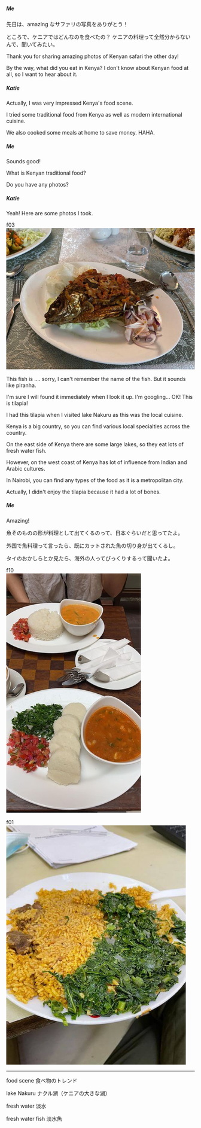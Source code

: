 ##### Me
先日は、amazing なサファリの写真をありがとう！

ところで、ケニアではどんなのを食べたの？
ケニアの料理って全然分からないんで、聞いてみたい。


Thank you for sharing amazing photos of Kenyan safari the other day!

By the way, what did you eat in Kenya?
I don't know about Kenyan food at all, so I want to hear about it.


##### Katie
Actually, I was very impressed Kenya's food scene.

I tried some traditional food from Kenya as well as modern international cuisine.

We also cooked some meals at home to save money. HAHA.


##### Me
Sounds good!

What is Kenyan traditional food?

Do you have any photos?


##### Katie
Yeah!
Here are some photos I took.

f03  
![x](assets/f03.jpg)  

This fish is .... sorry, I can't remember the name of the fish.
But it sounds like piranha.

I'm sure I will found it immediately when I look it up.
I'm googling... OK! This is tilapia!

I had this tilapia when I visited lake Nakuru as this was the local cuisine.

Kenya is a big country, so you can find various local specialties across the country.

On the east side of Kenya there are some large lakes, so they eat lots of fresh water fish.

However, on the west coast of Kenya has lot of influence from Indian and Arabic cultures.

In Nairobi, you can find any types of the food as it is a metropolitan city.

Actually, I didn't enjoy the tilapia because it had a lot of bones.

##### Me
Amazing!

魚そのものの形が料理として出てくるのって、日本ぐらいだと思ってたよ。

外国で魚料理って言ったら、既にカットされた魚の切り身が出てくるし。

タイのおかしらとか見たら、海外の人ってびっくりするって聞いたよ。


f10  
![x](assets/f10.jpg)  


f01  
![x](assets/f01.jpg)  




_________________________________________________________


food scene
食べ物のトレンド

lake Nakuru
ナクル湖（ケニアの大きな湖）

fresh water
淡水

fresh water fish
淡水魚
